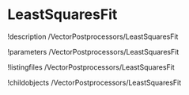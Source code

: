 <!-- MOOSE Documentation Stub: Remove this when content is added. -->

# LeastSquaresFit
!description /VectorPostprocessors/LeastSquaresFit

!parameters /VectorPostprocessors/LeastSquaresFit

!listingfiles /VectorPostprocessors/LeastSquaresFit

!childobjects /VectorPostprocessors/LeastSquaresFit
